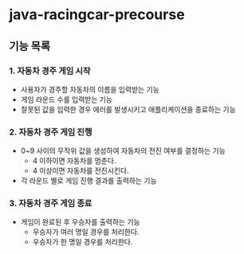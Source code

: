 # java-racingcar-precourse

## 기능 목록

### 1. 자동차 경주 게임 시작

- 사용자가 경주할 자동차의 이름을 입력받는 기능
- 게임 라운드 수를 입력받는 기능
- 잘못된 값을 입력한 경우 에러를 발생시키고 애플리케이션을 종료하는 기능

### 2. 자동차 경주 게임 진행

- 0~9 사이의 무작위 값을 생성하여 자동차의 전진 여부를 결정하는 기능
  - 4 이하이면 자동차를 멈춘다.
  - 4 이상이면 자동차를 전진시킨다.
- 각 라운드 별로 게임 진행 결과를 출력하는 기능

### 3. 자동차 경주 게임 종료

- 게임이 완료된 후 우승자를 출력하는 기능
  - 우승자가 여러 명일 경우를 처리한다.
  - 우승자가 한 명일 경우를 처리한다.
